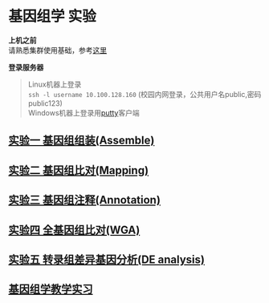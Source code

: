 # 基因组学 实验  

**上机之前**  
请熟悉集群使用基础，参考[这里](https://github.com/hnnd/bcl)  

**登录服务器**

> Linux机器上登录  
> `ssh -l username 10.100.128.160`  (校园内网登录，公共用户名public,密码public123)  
> Windows机器上登录用[putty](https://the.earth.li/~sgtatham/putty/latest/x86/putty.exe)客户端   

## [实验一 基因组组装(Assemble)](https://github.com/hnnd/GenomicLab/blob/master/Lab1_1.md)   
## [实验二 基因组比对(Mapping)](https://github.com/ZhijunBioinf/GenomicLab/edit/dzj/Lab2.md)  
## [实验三 基因组注释(Annotation)](https://github.com/hnnd/GenomicLab/blob/master/Lab3.md)  
## [实验四 全基因组比对(WGA)](https://github.com/ZhijunBioinf/GenomicLab/blob/dzj/Lab4_wga.md)
## [实验五 转录组差异基因分析(DE analysis)](https://github.com/hnnd/GenomicLab/blob/master/Lab5_RNA-Seq.md) 

## [基因组学教学实习](https://github.com/hnnd/GenomicLab/blob/master/genomic_prac.md)

